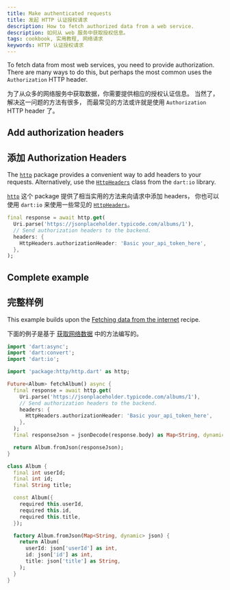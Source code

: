 ```yaml
---
title: Make authenticated requests
title: 发起 HTTP 认证授权请求
description: How to fetch authorized data from a web service.
description: 如何从 web 服务中获取授权信息。
tags: cookbook, 实用教程, 网络请求
keywords: HTTP 认证授权请求
---
```


<?code-excerpt path-base="cookbook/networking/authenticated_requests/"?>

To fetch data from most web services, you need to provide
authorization. There are many ways to do this,
but perhaps the most common uses the `Authorization` HTTP header.

为了从众多的网络服务中获取数据，你需要提供相应的授权认证信息。
当然了，解决这一问题的方法有很多，
而最常见的方法或许就是使用 `Authorization` HTTP header 了。

## Add authorization headers

## 添加 Authorization Headers

The [`http`][] package provides a
convenient way to add headers to your requests.
Alternatively, use the [`HttpHeaders`][]
class from the `dart:io` library.

[`http`][] 这个 package 提供了相当实用的方法来向请求中添加 headers，
你也可以使用 `dart:io` 来使用一些常见的 [`HttpHeaders`][]。

<?code-excerpt "lib/main.dart (get)"?>
```dart
final response = await http.get(
  Uri.parse('https://jsonplaceholder.typicode.com/albums/1'),
  // Send authorization headers to the backend.
  headers: {
    HttpHeaders.authorizationHeader: 'Basic your_api_token_here',
  },
);
```

## Complete example

## 完整样例

This example builds upon the
[Fetching data from the internet][] recipe.

下面的例子是基于
[获取网络数据][Fetching data from the internet] 中的方法编写的。

<?code-excerpt "lib/main.dart"?>
```dart
import 'dart:async';
import 'dart:convert';
import 'dart:io';

import 'package:http/http.dart' as http;

Future<Album> fetchAlbum() async {
  final response = await http.get(
    Uri.parse('https://jsonplaceholder.typicode.com/albums/1'),
    // Send authorization headers to the backend.
    headers: {
      HttpHeaders.authorizationHeader: 'Basic your_api_token_here',
    },
  );
  final responseJson = jsonDecode(response.body) as Map<String, dynamic>;

  return Album.fromJson(responseJson);
}

class Album {
  final int userId;
  final int id;
  final String title;

  const Album({
    required this.userId,
    required this.id,
    required this.title,
  });

  factory Album.fromJson(Map<String, dynamic> json) {
    return Album(
      userId: json['userId'] as int,
      id: json['id'] as int,
      title: json['title'] as String,
    );
  }
}
```


[Fetching data from the internet]: {{site.url}}/cookbook/networking/fetch-data
[`http`]: {{site.pub-pkg}}/http
[`HttpHeaders`]: {{site.dart.api}}/stable/dart-io/HttpHeaders-class.html

